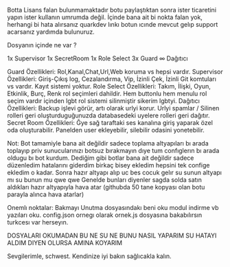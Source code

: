 Botta Lisans falan bulunmamaktadır botu paylaştıktan sonra ister ticaretini yapın ister kullanın umrumda değil.
İçinde bana ait bi nokta falan yok, herhangi bi hata alırsanız quarkdev lınkı botun ıcınde mevcut gelıp support acarsanız yardımda bulunuruz.

Dosyanın içinde ne var ? 

1x Supervisor 
1x SecretRoom
1x Role Select 
3x Guard
∞ Dağıtıcı

Guard Özellikleri: Rol,Kanal,Chat,Url,Web koruma vs hepsi vardır.
Supervisor Özellikleri: Giriş-Çıkış log, Cezalandırma, Vip, İzinli Çek, İzinli Git komtuları vs vardır. Kayıt sistemi yoktur. 
Role Select Özellikleri: Takım, İlişki, Oyun, Etkinlik, Burç, Renk rol seçimleri dahildir. Hem buttonlu hem menulu rol seçim vardır içinden lgbt rol sistemi silinmiştir sikerim lgbtyi.
Dağıtıcı Özellikleri: Backup işlevi görür, artı olarak urlyi korur. Urlyi spamlar / Silinen rolleri geri oluşturduguğunuzda databasedeki uyelere rolleri geri dağıtır.
Secret Room Özellikleri: Ğye sağ taraftaki ses kanalına giriş yaparak özel oda oluşturabilir. Panelden user ekleyebilir, silebilir odasini yonetebilir.

Not: Bot tamamiyle bana ait değildir sadece toplama altyapıları bı arada toplayıp priv sunucularınızı botsuz bırakmayın dıye tum confıglerın bı arada oldugu bı bot kurdum.
Dediğim gibi botlar bana ait değildir sadece düzenledim hatalarını giderdim birkaç bisey ekledim hepsini tek confige ekledim o kadar. Sonra hazır altyapı alıp uc bes cocuk gelır su sunun altyapı mı su bunun mu qwe qwe
Genelde bunları diyenler sagda solda satın aldıkları hazır altyapıyla hava atar (githubda 50 tane kopyası olan botu parayla alınca hava atarlar)


Onemlı noktalar: Bakmayı Unutma dosyasındakı beni oku modul indirme vb yazıları oku. 
config.json ornegı olarak ornek.js dosyasına bakabılırsın turkcesı var herseyın.

DOSYALARI OKUMADAN BU NE SU NE BUNU NASIL YAPARIM SU HATAYI ALDIM DIYEN OLURSA AMINA KOYARIM

Sevgilerimle, schwest. Kendinize iyi bakın sağlıcakla kalın.
